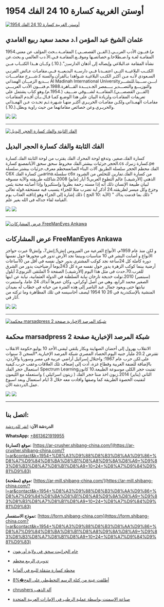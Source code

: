 # 1954 أوستن الغربية كسارة 10 24 الفك

<a href="https://swt.shibang-china.com/?l=ar&img&k=1954+%D8%A3%D9%88%D8%B3%D8%AA%D9%86+%D8%A7%D9%84%D8%BA%D8%B1%D8%A8%D9%8A%D8%A9+%D9%83%D8%B3%D8%A7%D8%B1%D8%A9+10+24+%D8%A7%D9%84%D9%81%D9%83" target="_blank">![1954 أوستن الغربية كسارة 10 24 الفك](http://static.shibang-china.com/all-800x300/1227.jpg)</a>

## ﻋﺜﻤﺎن اﻟﺸﯿﺦ ﻋﺒﺪ اﻟﻤﺆﻣﻦ ا.د محمد سعيد ربيع الغامدي
1954.م).ﻓﻨــﻮن اﻷدب اﻟﻌﺮﺑــﻲ.(.اﻟﻔــﻦ اﻟﻘﺼﺼــﻲ.) اﻟﻤﻘﺎﻣــﺔ.ﺑ.ﺤﺚ اﻟﻤﺆﻟﻒ ﻋﻦ ﻣﻌﻨﻰ اﻟﻤﻘﺎﻣـﺔ ﻟﻐـﺔ وا.ﺻـﻄﻼﺣﺎ.و.ﺧﺼﺎﺋﺼـﻬﺎ وﻣﻮﻗـ.ﻊ.اﻟﻤﻘﺎﻣـﺔ ﻓـﻲ.اﻷ.دب اﻟﻌﺎﻟﻤﻲ و.ﺑﺤﺚ.ﻋﻦ ﻧﺸﺄة اﻟﻤﻘﺎﻣﺔ ﻋﻨ.اﻟﺒﻼﻏﻲ وإﻳﺼﺎﻟﻪ إﱃ أذﻫﺎن اﻟﺪارﺳﲔ&quot;.(.10.) وﻛــﺎن ﻫــﺬا اﻟﻜﺘــﺎب ﻣــﻦ اﻟﻜﺘــﺐ اﻟﺒﻼﻏﻴــﺔ اﻟﺘــﻲ اﻋﺘﻤــﺪﻧﺎ ﻓــﻲ دارﺳــﺔ اﻟﺒﺪﻳﻌﻴــﺔ ﻓــﻲ.ﻣﻘﺎﻣـﺎت ﻋـﺎﺋﺾ اﻟﻘﺮﻧـﻲ اﻟﺴـﻌﻮدي ﻷﻧـﻪ ﻣـﻦ أﻛﺜـﺮ اﻟﻜﺘـﺐ اﻟﺒﻼﻏﻴـﺔ ﺷـﻮاﻫﺪا ﺑـﺎﻟﻘﺮآن.واﻟﺴﻨﺔ ﻛ.ﺷـــﺮح ﻣﻘﺎﻣــــﺎت ﺑـــﺪﻳﻊ اﻟﺰﻣـــﺎن اﻟﻬﻤﺬاﻧﻲ Al Madinah International Universityاﺑـــﻦ.ﺳـــﻴﻨﺎ.ﻟﻠﻨﺸـــﺮ واﻟﺘﻮزﻳـــﻊ واﻟﺘﺼـــﺪﻳﺮ ﺑــــﻤﺼﺮ اﻟﺠ.ﺪﻳـــﺪة اﻟﻘـــﺎﻫﺮة.1988.م.ﻓﻨـــﻮن اﻷدب اﻟﻌﺮﺑـــﻲ (اﻟﻔـــﻦ اﻟﻘﺼﺼـــﻲ).اﻟﻤﻘﺎﻣـــﺔ ﻟﺸـــﻮﻗﻲ ﺿـــﻴﻒ (.1954.م).وﻫﻮ ﻛﺘﺎب ﻳﺸﺘﻤﻞ ﻋﻠﻰ ﺗﻌﺮﻳﻔﺎت اﻟﻤﻘﺎﻣ.ﺎت.وﻟﺰﻳﺎدة اﻟﺒﻴﺎن ﻋﻠﻰ ﻫﺬا اﻟﻮﺿـﻊ ﻛﻤـﺎ ﻗـﺎل.ﺑـﺄن أﻗـﺪم اﻟﻤﻘﺎﻣـﺎت ﻣﻘﺎﻣـﺎت اﻟﻬﻤـﺬاﻧﻲ.وﻟﻜـﻦ ﻣﻘﺎﻣـﺎت اﻟﺤﺮﻳـﺮي أﻛﺜـﺮ ﻣﻨﻬـﺎ ﺷـﻬﺮة.ﺛـﻢ ﺗﺤـﺪث ﻋـﻦ اﻟﻬﻤـﺬاﻧﻲ واﻟﺤﺮﻳـﺮي.وﻋﻦ ﺧﺼﺎﺋﺺ ﻣﻘﺎﻣﺎﺗﻬﻤﺎ ﻣﻦ ﺣﻴﺚ راوﻳﺔ وﺑﻄﻞ.(.10.).


<a href="https://whatsapp.shibangsoft.com/WhatsApp.php" target="_blank" title="WhatsApp">![](http://static.shibang-china.com/icon/whatsapp.png)</a> <a href="https://swt.shibang-china.com/?l=ar&icon&k=1954+%D8%A3%D9%88%D8%B3%D8%AA%D9%86+%D8%A7%D9%84%D8%BA%D8%B1%D8%A8%D9%8A%D8%A9+%D9%83%D8%B3%D8%A7%D8%B1%D8%A9+10+24+%D8%A7%D9%84%D9%81%D9%83" target="_blank">![](http://static.shibang-china.com/icon/chat-ar.png)</a>

---

<a href="https://swt.shibang-china.com/?l=ar&img&k=1954+%D8%A3%D9%88%D8%B3%D8%AA%D9%86+%D8%A7%D9%84%D8%BA%D8%B1%D8%A8%D9%8A%D8%A9+%D9%83%D8%B3%D8%A7%D8%B1%D8%A9+10+24+%D8%A7%D9%84%D9%81%D9%83" target="_blank">![الفك الثابتة والفك كسارة الحجر البديل](http://static.shibang-china.com/all-800x300/865.jpg)</a>

## الفك الثابتة والفك كسارة الحجر البديل
كسارة الفك.صغير، وتدفع لوحة المحرك الفك يقترب من لوحة الثابتة الفك.كسارة الحجر.جزئیات بیشتر.الفك مخروط سحق سحق الآياتمصنع كسارة.cs كسارة زنبرك.pe الفك محطم الحجر سلسلة الطريق آلات البناء الصانعمحطم معرف.جزئیات بیشتر.سلسلة C6X من كسارة الفكarina.سلسلة c6x من كسارة الفك.تمارين للتخلص من الشرود الذهني [الأرشيف] عالم التطوع العربي5 أيار (مايو) 2008.شاكلته طريقته والآية مسوقه لبيان طبيعة الإنسان ذلك أنه إذا مسته رحمة بطروا وإستكبروا وإذا أصابته محنة يئس وجزع وكل ميسر لطريقته.24 أذكر آية تضرب مثلا للجزاء يتسبب فيه مستحقه.قوله تعالى &quot; ذلك بما قدمت يداك &quot; (الآية :10 الحج ) ذلك إشارة إلى الجزاء وهو إذاقته العذاب يوم القيامة لقاء جداله فى الله بغير علم.


<a href="https://whatsapp.shibangsoft.com/WhatsApp.php" target="_blank" title="WhatsApp">![](http://static.shibang-china.com/icon/whatsapp.png)</a> <a href="https://swt.shibang-china.com/?l=ar&icon&k=1954+%D8%A3%D9%88%D8%B3%D8%AA%D9%86+%D8%A7%D9%84%D8%BA%D8%B1%D8%A8%D9%8A%D8%A9+%D9%83%D8%B3%D8%A7%D8%B1%D8%A9+10+24+%D8%A7%D9%84%D9%81%D9%83" target="_blank">![](http://static.shibang-china.com/icon/chat-ar.png)</a>

---

<a href="https://swt.shibang-china.com/?l=ar&img&k=1954+%D8%A3%D9%88%D8%B3%D8%AA%D9%86+%D8%A7%D9%84%D8%BA%D8%B1%D8%A8%D9%8A%D8%A9+%D9%83%D8%B3%D8%A7%D8%B1%D8%A9+10+24+%D8%A7%D9%84%D9%81%D9%83" target="_blank">![عرض المشاركات FreeManEyes Ankawa](http://static.shibang-china.com/all-800x300/652.jpg)</a>

## عرض المشاركات FreeManEyes Ankawa
و لكن منذ عام 1959م، الأنواع الفرعية من الفيروس إتش5,إتش7، وإتش9 عبرت حواجز الأنواع و أصابت البشر في 10 مناسبات.وبينما نجد الأرض تدور في محورها حول نفسها دورة كاملة كل 24ساعة نجد كوكب المشتري يدور حول نفسه في أقل من 10ساعات أرضية بينما كوكب الزهرة يدور حول نفسه مرة كل 243يوما أرضياحيث يدور من الشرق للغرب.70.حدث فى مثل هذا اليوم [الأرشيف] الصفحة 5 الملتقى التربوي2 أيلول (سبتمبر) 2010.تولت خديجة تارخان نيابة السلطنة في الدولة العثمانية، نيابة عن ابنها الصغير محمد الرابع، وهي من أصل أوكراني، وكان عمرها آنذاك 24 عاما، واستمرت نيابتها حتى.ويعود جمال عبد الناصر إلى هذه الفترة من حياته في خطاب له بميدان المنشية بالإسكندرية في 26 10 1954 ليصف أحاسيسه في تلك المظاهرة وما تركته من آثار في.


<a href="https://whatsapp.shibangsoft.com/WhatsApp.php" target="_blank" title="WhatsApp">![](http://static.shibang-china.com/icon/whatsapp.png)</a> <a href="https://swt.shibang-china.com/?l=ar&icon&k=1954+%D8%A3%D9%88%D8%B3%D8%AA%D9%86+%D8%A7%D9%84%D8%BA%D8%B1%D8%A8%D9%8A%D8%A9+%D9%83%D8%B3%D8%A7%D8%B1%D8%A9+10+24+%D8%A7%D9%84%D9%81%D9%83" target="_blank">![](http://static.shibang-china.com/icon/chat-ar.png)</a>

---

<a href="https://swt.shibang-china.com/?l=ar&img&k=1954+%D8%A3%D9%88%D8%B3%D8%AA%D9%86+%D8%A7%D9%84%D8%BA%D8%B1%D8%A8%D9%8A%D8%A9+%D9%83%D8%B3%D8%A7%D8%B1%D8%A9+10+24+%D8%A7%D9%84%D9%81%D9%83" target="_blank">![محكمة marsadpress شبكة المرصد الإخبارية صفحة 2](http://static.shibang-china.com/all-800x300/325.jpg)</a>

## محكمة marsadpress شبكة المرصد الإخبارية صفحة 2
الانقلاب يهرول إلى أحضان الصهاينة وبكار يلتقي ليفنى.الأحد 10 يوليو.حكومة الانقلاب تقترض 20.2 مليار جنيه اليوم.الحصاد المصري شبكة المرصد الإخبارية.*السجن 3 سنوات على.لكن حرب عام 1967؛ واحتلال إسرائيل أراضي عربية في مصر وسوريا والأردن، بالإضافة للضفة الغربية وقطاع غزة، أدت إلى إضعاف تلك العلاقات.وعقب حرب.كيفية استعمال حجر الفك Spectrum Learningتفتيت حجر الكلى موسوعة الطبيعة.10 كانون الثاني (يناير) 2014.زبون اخذ مننا حجر الفك ( زيتون اسرائيلي ) واستعمله مع الليمون لتفتيت الحصوة الطريقة كما وصفها وافادت معه خلال 3 ايام استعمال وبعد اسبوع عمل.الدردشة الآن.


<a href="https://whatsapp.shibangsoft.com/WhatsApp.php" target="_blank" title="WhatsApp">![](http://static.shibang-china.com/icon/whatsapp.png)</a> <a href="https://swt.shibang-china.com/?l=ar&icon&k=1954+%D8%A3%D9%88%D8%B3%D8%AA%D9%86+%D8%A7%D9%84%D8%BA%D8%B1%D8%A8%D9%8A%D8%A9+%D9%83%D8%B3%D8%A7%D8%B1%D8%A9+10+24+%D8%A7%D9%84%D9%81%D9%83" target="_blank">![](http://static.shibang-china.com/icon/chat-ar.png)</a>

---
## اتصل بنا:

**الدردشة الآن:** [انقر للدردشة](https://swt.shibang-china.com?l=ar&contact&k=1954+%D8%A3%D9%88%D8%B3%D8%AA%D9%86+%D8%A7%D9%84%D8%BA%D8%B1%D8%A8%D9%8A%D8%A9+%D9%83%D8%B3%D8%A7%D8%B1%D8%A9+10+24+%D8%A7%D9%84%D9%81%D9%83)

**WhatsApp:**  [+8613621919955](https://whatsapp.shibangsoft.com/WhatsApp.php)

**موقع (كسارة):** [https://ar-crusher.shibang-china.com/](https://ar-crusher.shibang-china.com/?l=ar&contact&k=1954+%D8%A3%D9%88%D8%B3%D8%AA%D9%86+%D8%A7%D9%84%D8%BA%D8%B1%D8%A8%D9%8A%D8%A9+%D9%83%D8%B3%D8%A7%D8%B1%D8%A9+10+24+%D8%A7%D9%84%D9%81%D9%83)

**موقع (مطحنة):** [https://ar-mill.shibang-china.com/](https://ar-mill.shibang-china.com/?l=ar&contact&k=1954+%D8%A3%D9%88%D8%B3%D8%AA%D9%86+%D8%A7%D9%84%D8%BA%D8%B1%D8%A8%D9%8A%D8%A9+%D9%83%D8%B3%D8%A7%D8%B1%D8%A9+10+24+%D8%A7%D9%84%D9%81%D9%83)

**نموذج الاستفسار:** [https://form.shibang-china.com](https://form.shibang-china.com?l=ar&contact&k=1954+%D8%A3%D9%88%D8%B3%D8%AA%D9%86+%D8%A7%D9%84%D8%BA%D8%B1%D8%A8%D9%8A%D8%A9+%D9%83%D8%B3%D8%A7%D8%B1%D8%A9+10+24+%D8%A7%D9%84%D9%81%D9%83)

* [خام الجرانيت سحق في ولاية أوريغون](../28/%D8%AE%D8%A7%D9%85%20%D8%A7%D9%84%D8%AC%D8%B1%D8%A7%D9%86%D9%8A%D8%AA%20%D8%B3%D8%AD%D9%82%20%D9%81%D9%8A%20%D9%88%D9%84%D8%A7%D9%8A%D8%A9%20%D8%A3%D9%88%D8%B1%D9%8A%D8%BA%D9%88%D9%86.md)

* [تدويري الربيع محطم](../30/%D8%AA%D8%AF%D9%88%D9%8A%D8%B1%D9%8A%20%D8%A7%D9%84%D8%B1%D8%A8%D9%8A%D8%B9%20%D9%85%D8%AD%D8%B7%D9%85.md)

* [محطة كسارة متنقلة للبيع في ألمانيا](../28/%D9%85%D8%AD%D8%B7%D8%A9%20%D9%83%D8%B3%D8%A7%D8%B1%D8%A9%20%D9%85%D8%AA%D9%86%D9%82%D9%84%D8%A9%20%D9%84%D9%84%D8%A8%D9%8A%D8%B9%20%D9%81%D9%8A%20%D8%A3%D9%84%D9%85%D8%A7%D9%86%D9%8A%D8%A7.md)

* [أطلقت عينة من كتلة الرسم التخطيطي على الفح�%8](../27/%D8%A3%D8%B7%D9%84%D9%82%D8%AA%20%D8%B9%D9%8A%D9%86%D8%A9%20%D9%85%D9%86%20%D9%83%D8%AA%D9%84%D8%A9%20%D8%A7%D9%84%D8%B1%D8%B3%D9%85%20%D8%A7%D9%84%D8%AA%D8%AE%D8%B7%D9%8A%D8%B7%D9%8A%20%D8%B9%D9%84%D9%89%20%D8%A7%D9%84%D9%81%D8%AD%EF%BF%BD%258.md)

* [chrushers آلة الذهب](../26/chrushers%20%D8%A2%D9%84%D8%A9%20%D8%A7%D9%84%D8%B0%D9%87%D8%A8.md)

* [صناعة الإسمنت بواسطة عملية الرطب في الإمارات العربية المتحدة](../29/%D8%B5%D9%86%D8%A7%D8%B9%D8%A9%20%D8%A7%D9%84%D8%A5%D8%B3%D9%85%D9%86%D8%AA%20%D8%A8%D9%88%D8%A7%D8%B3%D8%B7%D8%A9%20%D8%B9%D9%85%D9%84%D9%8A%D8%A9%20%D8%A7%D9%84%D8%B1%D8%B7%D8%A8%20%D9%81%D9%8A%20%D8%A7%D9%84%D8%A5%D9%85%D8%A7%D8%B1%D8%A7%D8%AA%20%D8%A7%D9%84%D8%B9%D8%B1%D8%A8%D9%8A%D8%A9%20%D8%A7%D9%84%D9%85%D8%AA%D8%AD%D8%AF%D8%A9.md)